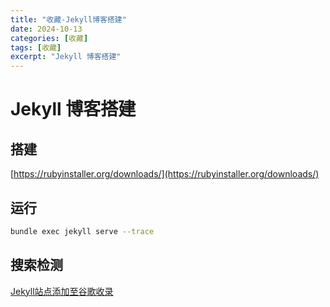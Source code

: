 ```yaml
---
title: "收藏-Jekyll博客搭建"
date: 2024-10-13
categories: [收藏]
tags: [收藏]
excerpt: "Jekyll 博客搭建"
---
```


# Jekyll 博客搭建

## 搭建

[https://rubyinstaller.org/downloads/](https://rubyinstaller.org/downloads/)

## 运行

```sh
bundle exec jekyll serve --trace
```

## 搜索检测

[Jekyll站点添加至谷歌收录](https://wilson1202.github.io/posts/add-jekyll-site-to-google-index/)
